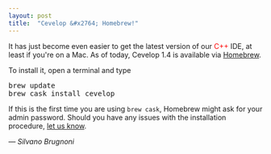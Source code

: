 ```yaml
---
layout: post
title:  "Cevelop &#x2764; Homebrew!"
---
```

It has just become even easier to get the latest version of our <span style="color:red;">C++</span> IDE, at least if you're on a Mac. As of today, Cevelop 1.4 is available via [Homebrew](http://brew.sh/).

To install it, open a terminal and type

<p><kbd>brew update</kbd><br/>
<kbd>brew cask install cevelop</kbd></p>

If this is the first time you are using <code>brew cask</code>, Homebrew might ask for your admin password. Should you have any issues with the installation procedure, [let us know](/contact).

<p class="pull-right">
  <em>&mdash; Silvano Brugnoni</em>
</p>
